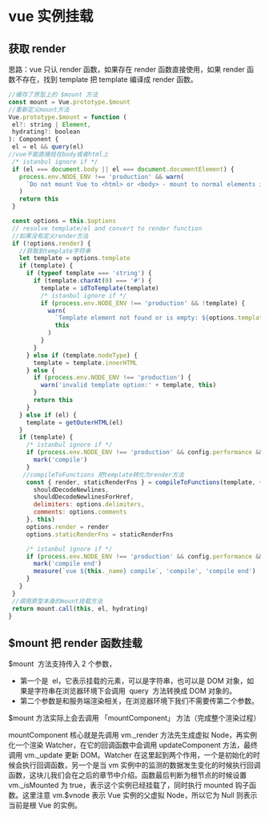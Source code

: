 # vue 实例挂载

## 获取 render

思路：vue 只认 render 函数，如果存在 render 函数直接使用，如果 render 函数不存在，找到 template 把 template 编译成 render 函数。
```javascript
//缓存了原型上的 $mount 方法
const mount = Vue.prototype.$mount
//重新定义mount方法
Vue.prototype.$mount = function (
 el?: string | Element,
 hydrating?: boolean
): Component {
 el = el && query(el)
//vue不能直接挂在body或者html上
 /* istanbul ignore if */
 if (el === document.body || el === document.documentElement) {
   process.env.NODE_ENV !== 'production' && warn(
     `Do not mount Vue to <html> or <body> - mount to normal elements instead.`
   )
   return this
 }

 const options = this.$options
 // resolve template/el and convert to render function
 //如果没有定义render方法
 if (!options.render) {
   //获取到template字符串
   let template = options.template
   if (template) {
     if (typeof template === 'string') {
       if (template.charAt(0) === '#') {
         template = idToTemplate(template)
         /* istanbul ignore if */
         if (process.env.NODE_ENV !== 'production' && !template) {
           warn(
             `Template element not found or is empty: ${options.template}`,
             this
           )
         }
       }
     } else if (template.nodeType) {
       template = template.innerHTML
     } else {
       if (process.env.NODE_ENV !== 'production') {
         warn('invalid template option:' + template, this)
       }
       return this
     }
   } else if (el) {
     template = getOuterHTML(el)
   }
   if (template) {
     /* istanbul ignore if */
     if (process.env.NODE_ENV !== 'production' && config.performance && mark) {
       mark('compile')
     }
    //compileToFunctions 把template转化为render方法
     const { render, staticRenderFns } = compileToFunctions(template, {
       shouldDecodeNewlines,
       shouldDecodeNewlinesForHref,
       delimiters: options.delimiters,
       comments: options.comments
     }, this)
     options.render = render
     options.staticRenderFns = staticRenderFns

     /* istanbul ignore if */
     if (process.env.NODE_ENV !== 'production' && config.performance && mark) {
       mark('compile end')
       measure(`vue ${this._name} compile`, 'compile', 'compile end')
     }
   }
 }
 //调用原型本身的mount挂载方法
 return mount.call(this, el, hydrating)
}
```

## \$mount 把 render 函数挂载

\$mount  方法支持传入 2 个参数，

- 第一个是  el，它表示挂载的元素，可以是字符串，也可以是 DOM 对象，如果是字符串在浏览器环境下会调用  query  方法转换成 DOM 对象的。
- 第二个参数是和服务端渲染相关，在浏览器环境下我们不需要传第二个参数。

\$mount 方法实际上会去调用 「mountComponent」 方法（完成整个渲染过程）

mountComponent 核心就是先调用 vm.\_render 方法先生成虚拟 Node，再实例化一个渲染 Watcher，在它的回调函数中会调用 updateComponent 方法，最终调用 vm.\_update 更新 DOM。Watcher 在这里起到两个作用，一个是初始化的时候会执行回调函数，另一个是当 vm 实例中的监测的数据发生变化的时候执行回调函数，这块儿我们会在之后的章节中介绍。函数最后判断为根节点的时候设置 vm.\_isMounted 为 true，表示这个实例已经挂载了，同时执行 mounted 钩子函数。这里注意 vm.\$vnode 表示 Vue 实例的父虚拟 Node，所以它为 Null 则表示当前是根 Vue 的实例。
